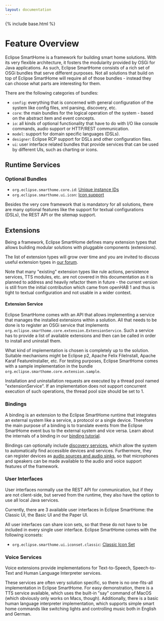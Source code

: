 ```yaml
---
layout: documentation
---
```


{% include base.html %}

# Feature Overview

Eclipse SmartHome is a framework for building smart home solutions. With its very flexible architecture, it fosters the modularity provided by OSGi for Java applications.
As such, Eclipse SmartHome consists of a rich set of OSGi bundles that serve different purposes. Not all solutions that build on top of Eclipse SmartHome will require all of those bundles - instead they can choose what parts are interesting for them.

There are the following categories of bundles:

 - `config`: everything that is concerned with general configuration of the system like config files, xml parsing, discovery, etc.	
 - `core`: the main bundles for the logical operation of the system - based on the abstract item and event concepts.
 - `io`: all kinds of optional functionality that have to do with I/O like console commands, audio support or HTTP/REST communication.
 - `model`: support for domain specific languages (DSLs). 
 - `designer`: Eclipse RCP support for DSLs and other configuration files.
 - `ui`: user interface related bundles that provide services that can be used by different UIs, such as charting or icons.

## Runtime Services

### Optional Bundles

 - `org.eclipse.smarthome.core.id`: [Unique instance IDs](core/id.html)
 - `org.eclipse.smarthome.ui.icon`: [Icon support](icons.html)

Besides the very core framework that is mandatory for all solutions, there are many optional features like the support for textual configurations (DSLs), the REST API or the sitemap support.

## Extensions

Being a framework, Eclipse SmartHome defines many extension types that allows building modular solutions with pluggable components (extensions). 

The list of extension types will grow over time and you are invited to discuss useful extension types in [our forum](https://www.eclipse.org/forums/eclipse.smarthome).

Note that many "existing" extension types like rule actions, persistence services, TTS modules, etc. are not covered in this documentation as it is planned to address and heavily refactor them in future - the current version is still from the initial contribution which came from openHAB 1 and thus is tight to textual configuration and not usable in a wider context.

#### Extension Service

Eclipse SmartHome comes with an API that allows implementing a service that manages the installed extensions within a solution. All that needs to be done is to register an OSGi service that implements `org.eclipse.smarthome.core.extension.ExtensionService`. Such a service has to provide a list of available extensions and then can be called in order to install and uninstall them.

What kind of implementation is chosen is completely up to the solution. Suitable mechanisms might be Eclipse p2, Apache Felix FileInstall, Apache Karaf FeatureInstaller, etc. For testing purposes, Eclipse SmartHome comes with a sample implementation in the bundle `org.eclipse.smarthome.core.extension.sample`.

Installation and uninstallation requests are executed by a thread pool named "extensionService". If an implementation does not support concurrent execution of such operations, the thread pool size should be set to 1.

### Bindings

A binding is an extension to the Eclipse SmartHome runtime that integrates an external system like a service, a protocol or a single device. Therefore the main purpose of a binding is to translate events from the Eclipse SmartHome event bus to the external system and vice versa. Learn about the internals of a binding in our [binding tutorial](../development/bindings/how-to.html).

Bindings can optionally include [discovery services](../concepts/discovery.html), which allow the system to automatically find accessible devices and services. Furthermore, they can register devices as [audio sources and audio sinks](../concepts/audio.html), so that microphones and speakers can be made available to the audio and voice support features of the framework.

### User Interfaces

User interfaces normally use the REST API for communication, but if they are not client-side, but served from the runtime, they also have the option to use all local Java services.

Currently, there are 3 available user interfaces in Eclipse SmartHome: the Classic UI, the Basic UI and the Paper UI.

All user interfaces can share icon sets, so that these do not have to be included in every single user interface.
Eclipse SmartHome comes with the following iconsets:

 - `org.eclipse.smarthome.ui.iconset.classic`: [Classic Icon Set](ui/iconset/classic/readme.html)

### Voice Services
 
Voice extensions provide implementations for Text-to-Speech, Speech-to-Text and Human Language Interpreter services.
 
These services are often very solution specific, so there is no one-fits-all implementation in Eclipse SmartHome.
For easy demonstration, there is a TTS service available, which uses the built-in "say" command of MacOS (which obviously only works on Macs, though).
Additionally, there is a basic human language interpreter implementation, which supports simple smart home commands like switching lights and controlling music both in English and German.
 
